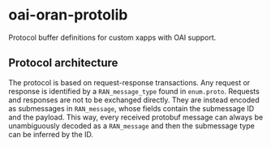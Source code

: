 # oai-oran-protolib
Protocol buffer definitions for custom xapps with OAI support. 

## Protocol architecture
The protocol is based on request-response transactions. Any request or response is identified by a `RAN_message_type` found in `enum.proto`. Requests and responses are not to be exchanged directly. They are instead encoded as submessages in `RAN_message`, whose fields contain the submessage ID and the payload. This way, every received protobuf message can always be unambiguously decoded as a `RAN_message` and then the submessage type can be inferred by the ID. 


